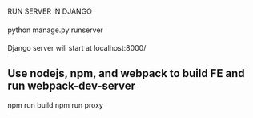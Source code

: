 ###
RUN SERVER IN DJANGO 
####
python manage.py runserver 
####
Django server will start at localhost:8000/


## Use nodejs, npm, and webpack to build FE and run webpack-dev-server
npm run build
npm run proxy